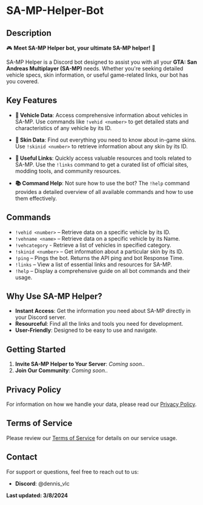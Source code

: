 # SA-MP-Helper-Bot

## Description

🎮 **Meet SA-MP Helper bot, your ultimate SA-MP helper!** 🚗

SA-MP Helper is a Discord bot designed to assist you with all your **GTA: San Andreas Multiplayer (SA-MP)** needs. Whether you're seeking detailed vehicle specs, skin information, or useful game-related links, our bot has you covered.

## Key Features

- **🚙 Vehicle Data**: Access comprehensive information about vehicles in SA-MP. Use commands like `!vehid <number>` to get detailed stats and characteristics of any vehicle by its ID.

- **👕 Skin Data**: Find out everything you need to know about in-game skins. Use `!skinid <number>` to retrieve information about any skin by its ID.

- **🔗 Useful Links**: Quickly access valuable resources and tools related to SA-MP. Use the `!links` command to get a curated list of official sites, modding tools, and community resources.

- **📚 Command Help**: Not sure how to use the bot? The `!help` command provides a detailed overview of all available commands and how to use them effectively.

## Commands

- `!vehid <number>` – Retrieve data on a specific vehicle by its ID.
- `!vehname <name>` – Retrieve data on a specific vehicle by its Name.
- `!vehcategory` - Retrieve a list of vehicles in specified category.
- `!skinid <number>` – Get information about a particular skin by its ID.
- `!ping` – Pings the bot. Returns the API ping and bot Response Time.
- `!links` – View a list of essential links and resources for SA-MP.
- `!help` – Display a comprehensive guide on all bot commands and their usage.

## Why Use SA-MP Helper?

- **Instant Access**: Get the information you need about SA-MP directly in your Discord server.
- **Resourceful**: Find all the links and tools you need for development.
- **User-Friendly**: Designed to be easy to use and navigate.

## Getting Started

1. **Invite SA-MP Helper to Your Server**: _Coming soon.._
2. **Join Our Community**: _Coming soon.._

## Privacy Policy

For information on how we handle your data, please read our [Privacy Policy](https://github.com/Art10g/SA-MP-Helper-Bot/blob/main/privacy-policy.md).

## Terms of Service

Please review our [Terms of Service](https://github.com/Art10g/SA-MP-Helper-Bot/blob/main/terms-of-service.md) for details on our service usage.

## Contact

For support or questions, feel free to reach out to us:

- **Discord**: @dennis_vlc


**Last updated: 3/8/2024**
